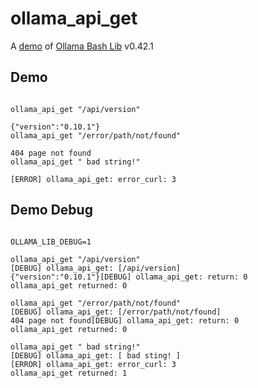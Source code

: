 # ollama_api_get

A [demo](../README.md#demos) of [Ollama Bash Lib](https://github.com/attogram/ollama-bash-lib) v0.42.1

## Demo
```

ollama_api_get "/api/version"

{"version":"0.10.1"}
ollama_api_get "/error/path/not/found"

404 page not found
ollama_api_get " bad string!"

[ERROR] ollama_api_get: error_curl: 3
```

## Demo Debug
```

OLLAMA_LIB_DEBUG=1

ollama_api_get "/api/version"
[DEBUG] ollama_api_get: [/api/version]
{"version":"0.10.1"}[DEBUG] ollama_api_get: return: 0
ollama_api_get returned: 0

ollama_api_get "/error/path/not/found"
[DEBUG] ollama_api_get: [/error/path/not/found]
404 page not found[DEBUG] ollama_api_get: return: 0
ollama_api_get returned: 0

ollama_api_get " bad string!"
[DEBUG] ollama_api_get: [ bad sting! ]
[ERROR] ollama_api_get: error_curl: 3
ollama_api_get returned: 1
```
